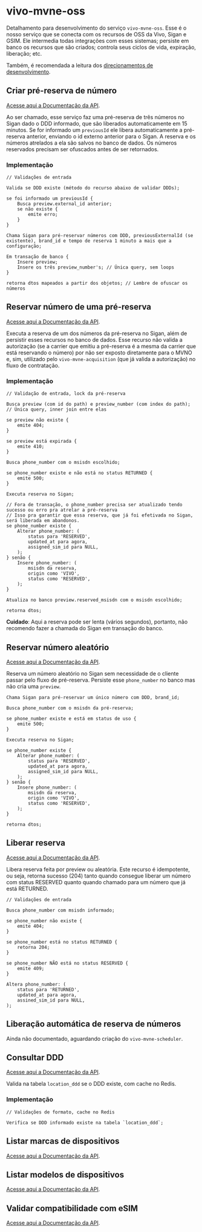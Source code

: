 # vivo-mvne-oss

Detalhamento para desenvolvimento do serviço `vivo-mvne-oss`. Esse é o nosso serviço que se conecta com os recursos de OSS da Vivo, Sigan e GSIM. Ele intermedia todas integrações com esses sistemas; persiste em banco os recursos que são criados; controla seus ciclos de vida, expiração, liberação; etc.

Também, é recomendada a leitura dos [direcionamentos de desenvolvimento](../../../fluxos/usuario/acquisition.md#direcionamentos-gerais-da-implementação).

## Criar pré-reserva de número

[Acesse aqui a Documentação da API](../../../apis/oss.md#criar-pré-reserva-de-número).

Ao ser chamado, esse serviço faz uma pré-reserva de três números no Sigan dado o DDD informado, que são liberados automaticamente em 15 minutos. Se for informado um `previousId` ele libera automaticamente a pré-reserva anterior, enviando o id externo anterior para o Sigan. A reserva e os números atrelados a ela são salvos no banco de dados. Os números reservados precisam ser ofuscados antes de ser retornados.

### Implementação

```
// Validações de entrada

Valida se DDD existe (método do recurso abaixo de validar DDDs);

se foi informado um previousId {
    Busca preview.external_id anterior;
    se não existe {
        emite erro;
    }
}

Chama Sigan para pré-reservar números com DDD, previousExternalId (se existente), brand_id e tempo de reserva 1 minuto a mais que a configuração;

Em transação de banco {
    Insere preview;
    Insere os três preview_number's; // Única query, sem loops
}

retorna dtos mapeados a partir dos objetos; // Lembre de ofuscar os números
```

## Reservar número de uma pré-reserva

[Acesse aqui a Documentação da API](../../../apis/oss.md#reservar-número-de-uma-pré-reserva).

Executa a reserva de um dos números da pré-reserva no Sigan, além de persistir esses recursos no banco de dados. Esse recurso não valida a autorização (se a carrier que emitiu a pré-reserva é a mesma da carrier que está reservando o número) por não ser exposto diretamente para o MVNO e, sim, utilizado pelo `vivo-mvne-acquisition` (que já valida a autorização) no fluxo de contratação.

### Implementação

```
// Validação de entrada, lock da pré-reserva

Busca preview (com id do path) e preview_number (com index do path); // Única query, inner join entre elas

se preview não existe {
    emite 404;
}

se preview está expirada {
    emite 410;
}

Busca phone_number com o msisdn escolhido;

se phone_number existe e não está no status RETURNED {
    emite 500;
}

Executa reserva no Sigan;

// Fora de transação, o phone_number precisa ser atualizado tendo sucesso ou erro pra atrelar a pré-reserva
// Isso pra garantir que essa reserva, que já foi efetivada no Sigan, será liberada em abandonos.
se phone_number existe {
    Alterar phone_number: (
        status para 'RESERVED',
        updated_at para agora,
        assigned_sim_id para NULL,
    );
} senão {
    Insere phone_number: (
        msisdn da reserva,
        origin como 'VIVO',
        status como 'RESERVED',
    );
}

Atualiza no banco preview.reserved_msisdn com o msisdn escolhido;

retorna dtos;
```

**Cuidado**: Aqui a reserva pode ser lenta (vários segundos), portanto, não recomendo fazer a chamada do Sigan em transação do banco.

## Reservar número aleatório

[Acesse aqui a Documentação da API](../../../apis/oss.md#reservar-número-aletório).

Reserva um número aleatório no Sigan sem necessidade de o cliente passar pelo fluxo de pré-reserva. Persiste esse `phone_number` no banco mas não cria uma `preview`.

```
Chama Sigan para pré-reservar um único número com DDD, brand_id;

Busca phone_number com o msisdn da pré-reserva;

se phone_number existe e está em status de uso {
    emite 500;
}

Executa reserva no Sigan;

se phone_number existe {
    Alterar phone_number: (
        status para 'RESERVED',
        updated_at para agora,
        assigned_sim_id para NULL,
    );
} senão {
    Insere phone_number: (
        msisdn da reserva,
        origin como 'VIVO',
        status como 'RESERVED',
    );
}

retorna dtos;
```

## Liberar reserva

[Acesse aqui a Documentação da API](../../../apis/oss.md#reservar-número-aletório).

Libera reserva feita por preview ou aleatória. Este recurso é idempotente, ou seja, retorna sucesso (204) tanto quando consegue liberar um número com status RESERVED quanto quando chamado para um número que já está RETURNED.

```
// Validações de entrada

Busca phone_number com msisdn informado;

se phone_number não existe {
    emite 404;
}

se phone_number está no status RETURNED {
    retorna 204;
}

se phone_number NÃO está no status RESERVED {
    emite 409;
}

Altera phone_number: (
    status para 'RETURNED',
    updated_at para agora,
    assined_sim_id para NULL,
);
```

## Liberação automática de reserva de números

Ainda não documentado, aguardando criação do `vivo-mvne-scheduler`.

## Consultar DDD

[Acesse aqui a Documentação da API](../../../apis/oss.md#consultar-ddd).

Valida na tabela `location_ddd` se o DDD existe, com cache no Redis.

### Implementação
```
// Validações de formato, cache no Redis

Verifica se DDD informado existe na tabela `location_ddd`;
```

## Listar marcas de dispositivos

[Acesse aqui a Documentação da API](../../../apis/oss.md#listar-marcas-de-dispositivos).

## Listar modelos de dispositivos

[Acesse aqui a Documentação da API](../../../apis/oss.md#listar-modelos-de-dispositivos).

## Validar compatibilidade com eSIM

[Acesse aqui a Documentação da API](../../../apis/oss.md#validar-compatibilidade-de-esim).
